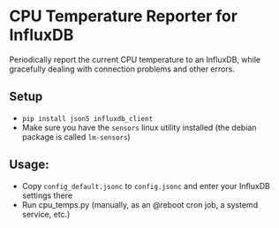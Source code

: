 # CPU Temperature Reporter for InfluxDB
Periodically report the current CPU temperature to an InfluxDB,
while gracefully dealing with connection problems and other errors.

## Setup
- `pip install json5 influxdb_client`
- Make sure you have the `sensors` linux utility installed (the debian package is called `lm-sensors`)

## Usage:
- Copy `config_default.jsonc` to `config.jsonc` and enter your InfluxDB settings there
- Run cpu_temps.py (manually, as an @reboot cron job, a systemd service, etc.)
